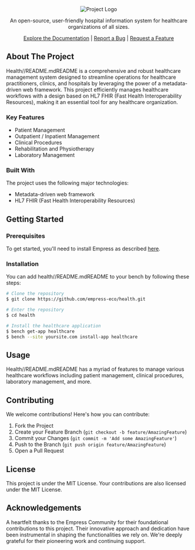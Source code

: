 <div align="center">
<img src="https://grow.empress.eco/uploads/default/original/2X/1/1f1e1044d3864269d2a613577edb9763890422ab.png" alt="Project Logo" />


An open-source, user-friendly hospital information system for healthcare organizations of all sizes.

[Explore the Documentation](https://empress.eco/) |  [Report a Bug](https://github.com/empress-eco/health/issues) | [Request a Feature](https://github.com/empress-eco/health/issues)

</div>

## About The Project

Health//README.mdREADME is a comprehensive and robust healthcare management system designed to streamline operations for healthcare practitioners, clinics, and hospitals by leveraging the power of a metadata-driven web framework. This project efficiently manages healthcare workflows with a design based on HL7 FHIR (Fast Health Interoperability Resources), making it an essential tool for any healthcare organization.

### Key Features

- Patient Management
- Outpatient / Inpatient Management
- Clinical Procedures
- Rehabilitation and Physiotherapy
- Laboratory Management

### Built With

The project uses the following major technologies:

- Metadata-driven web framework
- HL7 FHIR (Fast Health Interoperability Resources)

## Getting Started

### Prerequisites

To get started, you'll need to install Empress as described [here](https://github.com/Empress/bench#installation).

### Installation

You can add health//README.mdREADME to your bench by following these steps:

```sh
# Clone the repository
$ git clone https://github.com/empress-eco/health.git

# Enter the repository
$ cd health

# Install the healthcare application
$ bench get-app healthcare
$ bench --site yoursite.com install-app healthcare
```

## Usage

Health//README.mdREADME has a myriad of features to manage various healthcare workflows including patient management, clinical procedures, laboratory management, and more.

## Contributing

We welcome contributions! Here's how you can contribute:

1. Fork the Project
2. Create your Feature Branch (`git checkout -b feature/AmazingFeature`)
3. Commit your Changes (`git commit -m 'Add some AmazingFeature'`)
4. Push to the Branch (`git push origin feature/AmazingFeature`)
5. Open a Pull Request

## License

This project is under the MIT License. Your contributions are also licensed under the MIT License.

## Acknowledgements

A heartfelt thanks to the Empress Community for their foundational contributions to this project. Their innovative approach and dedication have been instrumental in shaping the functionalities we rely on. We're deeply grateful for their pioneering work and continuing support.